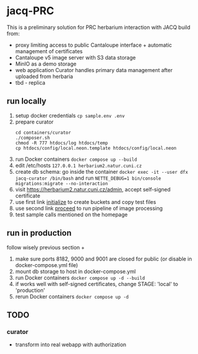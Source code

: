 # jacq-PRC
This is a preliminary solution for PRC herbarium interaction with JACQ build from:
* proxy limiting access to public Cantaloupe interface + automatic management of certificates
* Cantaloupe v5 image server with S3 data storage
* MinIO as a demo storage
* web application Curator handles primary data management after uploaded from herbaria
* tbd - replica

## run locally
1) setup docker credentials ```cp sample.env .env ```
2) prepare curator
    ```shell
    cd containers/curator
    ./composer.sh
    chmod -R 777 htdocs/log htdocs/temp
    cp htdocs/config/local.neon.template htdocs/config/local.neon
    ```
3) run Docker containers  ```docker compose up --build```
4) edit /etc/hosts ```127.0.0.1	herbarium2.natur.cuni.cz```
5) create db schema: go inside the container ```docker exec -it --user dfx jacq-curator /bin/bash``` and run ```NETTE_DEBUG=1 bin/console migrations:migrate --no-interaction```
6) visit https://herbarium2.natur.cuni.cz/admin, accept self-signed certificate
7) use first link [initialize](https://herbarium2.natur.cuni.cz/admin/home/initialize) to create buckets and copy test files
8) use second link [proceed](https://herbarium2.natur.cuni.cz/admin/home/proceed) to run pipeline of image processing
9) test sample calls mentioned on the homepage

## run in production
follow wisely previous section +
1) make sure ports 8182, 9000 and 9001 are closed for public (or disable in docker-compose.yml file)
2) mount db storage to host in docker-compose.yml
3) run Docker containers ```docker compose up -d --build```
4) if works well with self-signed certificates, change STAGE: 'local' to 'production'
5) rerun Docker containers ```docker compose up -d```

## TODO

### curator
* transform into real webapp with authorization
